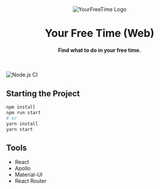 <div align="center">
  <img alt="YourFreeTime Logo" src="https://github.com/yourfreetime/web/blob/master/public/assets/logo-horizontal.png?raw=true">
  <h1>Your Free Time (Web)</h1>
  <h4>Find what to do in your free time.</h4>
  <br />
</div>

![Node.js CI](https://github.com/yourfreetime/web/workflows/Node.js%20CI/badge.svg?branch=master)

## Starting the Project 

```sh
npm install
npm run start
# or
yarn install
yarn start
```

## Tools

- React
- Apollo
- Material-UI
- React Router